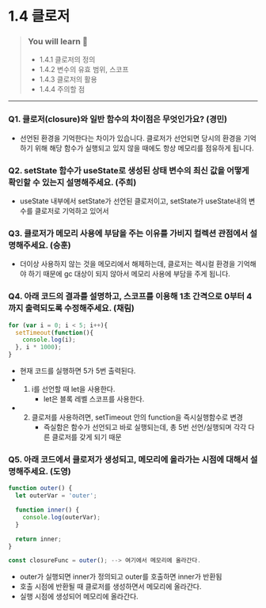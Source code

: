 # 1.4 클로저

> ### You will learn 🤔
>- 1.4.1 클로저의 정의
>- 1.4.2 변수의 유효 범위, 스코프
>- 1.4.3 클로저의 활용
>- 1.4.4 주의할 점

---

### Q1. 클로저(closure)와 일반 함수의 차이점은 무엇인가요? (경민)
- 선언된 환경을 기억한다는 차이가 있습니다. 클로저가 선언되면 당시의 환경을 기억하기 위해 해당 함수가 실행되고 있지 않을 때에도 항상 메모리를 점유하게 됩니다.

### Q2. setState 함수가 useState로 생성된 상태 변수의 최신 값을 어떻게 확인할 수 있는지 설명해주세요. (주희)
- useState 내부에서 setState가 선언된 클로저이고, setState가 useState내의 변수를 클로저로 기억하고 있어서

### Q3. 클로저가 메모리 사용에 부담을 주는 이유를 가비지 컬렉션 관점에서 설명해주세요. (승훈)
- 더이상 사용하지 않는 것을 메모리에서 해제하는데, 클로저는 렉시컬 환경을 기억해야 하기 때문에 gc 대상이 되지 않아서 메모리 사용에 부담을 주게 됩니다.

### Q4. 아래 코드의 결과를 설명하고, 스코프를 이용해 1초 간격으로 0부터 4까지 출력되도록 수정해주세요. (채림)
```javascript
for (var i = 0; i < 5; i++){
  setTimeout(function(){
    console.log(i);
  }, i * 1000);
}
```
- 현재 코드를 실행하면 5가 5번 출력된다.
- 1) i를 선언할 때 let을 사용한다.
     - let은 블록 레벨 스코프를 사용한다.
- 2) 클로저를 사용하려면, setTimeout 안의 function을 즉시실행함수로 변경
     - 즉실함은 함수가 선언되고 바로 실행되는데, 총 5번 선언/실행되며 각각 다른 클로저를 갖게 되기 때문

### Q5. 아래 코드에서 클로저가 생성되고, 메모리에 올라가는 시점에 대해서 설명해주세요. (도영)
``` javascript
function outer() {
  let outerVar = 'outer';

  function inner() {
    console.log(outerVar);
  }

  return inner;
}

const closureFunc = outer(); --> 여기에서 메모리에 올라간다.

```
- outer가 실행되면 inner가 정의되고 outer를 호출하면 inner가 반환됨
- 호출 시점에 반환될 때 클로저를 생성하면서 메모리에 올라간다.
- 실행 시점에 생성되어 메모리에 올라간다.
